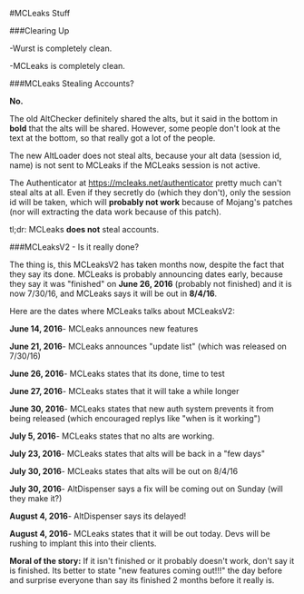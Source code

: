 #MCLeaks Stuff

###Clearing Up

-Wurst is completely clean.

-MCLeaks is completely clean.

###MCLeaks Stealing Accounts?

**No.**

The old AltChecker definitely shared the alts, but it said in the bottom in **bold** that the alts will be shared. However, some people don't look at the text at the bottom, so that really got a lot of the people.

The new AltLoader does not steal alts, because your alt data (session id, name) is not sent to MCLeaks if the MCLeaks session is not active.

The Authenticator at https://mcleaks.net/authenticator pretty much can't steal alts at all. Even if they secretly do (which they don't), only the session id will be taken, which will **probably not work** because of Mojang's patches (nor will extracting the data work because of this patch). 

tl;dr: MCLeaks **does not** steal accounts.

###MCLeaksV2 - Is it really done?

The thing is, this MCLeaksV2 has taken months now, despite the fact that they say its done. MCLeaks is probably announcing dates early,
because they say it was "finished" on **June 26, 2016** (probably not finished) and it is now 7/30/16, and MCLeaks says it will be out in
**8/4/16**.

Here are the dates where MCLeaks talks about MCLeaksV2:

**June 14, 2016**- MCLeaks announces new features

**June 21, 2016**- MCLeaks announces "update list" (which was released on 7/30/16)

**June 26, 2016**- MCLeaks states that its done, time to test

**June 27, 2016**- MCLeaks states that it will take a while longer

**June 30, 2016**- MCLeaks states that new auth system prevents it from being released (which encouraged replys like "when is it working")

**July 5, 2016**- MCLeaks states that no alts are working.

**July 23, 2016**- MCLeaks states that alts will be back in a "few days"

**July 30, 2016**- MCLeaks states that alts will be out on 8/4/16

**July 30, 2016**- AltDispenser says a fix will be coming out on Sunday (will they make it?)

**August 4, 2016**- AltDispenser says its delayed!

**August 4, 2016**- MCLeaks states that it will be out today. Devs will be rushing to implant this into their clients.

**Moral of the story:** If it isn't finished or it probably doesn't work, don't say it is finished. Its better to state "new features coming
out!!!" the day before and surprise everyone than say its finished 2 months before it really is.
